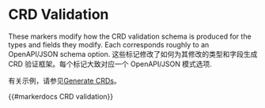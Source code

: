 # CRD Validation

These markers modify how the CRD validation schema is produced for the
types and fields they modify.  Each corresponds roughly to an OpenAPI/JSON
schema option.
这些标记修改了如何为其修改的类型和字段生成 CRD 验证框架。每个标记大致对应一个 OpenAPI/JSON 模式选项.

有关示例，请参见[Generate CRDs](/reference/generating-crd.md)。

{{#markerdocs CRD validation}}
